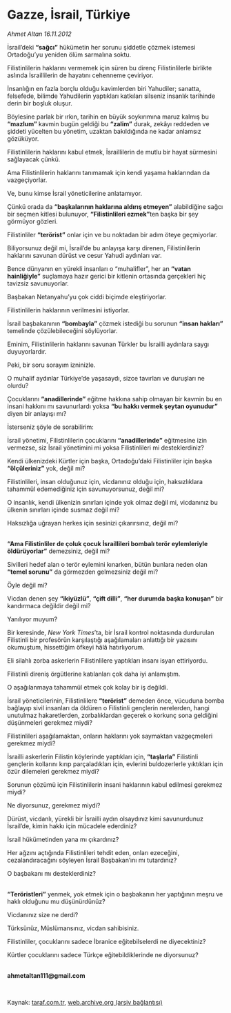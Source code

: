 # Gazze, İsrail, Türkiye

*Ahmet Altan 16.11.2012*

<div class="yazi"><p>İsrail’deki <b>“sağcı”</b> hükümetin her sorunu şiddetle çözmek istemesi Ortadoğu’yu yeniden ölüm sarmalına soktu.</p>
<p>Filistinlilerin haklarını vermemek için süren bu direnç Filistinlilerle birlikte aslında İsraillilerin de hayatını cehenneme çeviriyor.</p>
<p>İnsanlığın en fazla borçlu olduğu kavimlerden biri Yahudiler; sanatta, felsefede, bilimde Yahudilerin yaptıkları katkıları silseniz insanlık tarihinde derin bir boşluk oluşur.</p>
<p>Böylesine parlak bir ırkın, tarihin en büyük soykırımına maruz kalmış bu <b>“mazlum”</b> kavmin bugün geldiği bu <b>“zalim”</b> durak, zekâyı reddeden ve şiddeti yücelten bu yönetim, uzaktan bakıldığında ne kadar anlamsız gözüküyor.</p>
<p>Filistinlilerin haklarını kabul etmek, İsraillilerin de mutlu bir hayat sürmesini sağlayacak çünkü.</p>
<p>Ama Filistinlilerin haklarını tanımamak için kendi yaşama haklarından da vazgeçiyorlar.</p>
<p>Ve, bunu kimse İsrail yöneticilerine anlatamıyor.</p>
<p>Çünkü orada da <b>“başkalarının haklarına aldırış etmeyen”</b> alabildiğine sağcı bir seçmen kitlesi bulunuyor, <b>“Filistinlileri ezmek”</b>ten başka bir şey görmüyor gözleri.</p>
<p>Filistinliler <b>“terörist”</b> onlar için ve bu noktadan bir adım öteye geçmiyorlar.</p>
<p>Biliyorsunuz değil mi, İsrail’de bu anlayışa karşı direnen, Filistinlilerin haklarını savunan dürüst ve cesur Yahudi aydınları var.</p>
<p>Bence dünyanın en yürekli insanları o “muhalifler”, her an <b>“vatan hainliğiyle”</b> suçlamaya hazır gerici bir kitlenin ortasında gerçekleri hiç tavizsiz savunuyorlar.</p>
<p>Başbakan Netanyahu’yu çok ciddi biçimde eleştiriyorlar.</p>
<p>Filistinlilerin haklarının verilmesini istiyorlar.</p>
<p>İsrail başbakanının <b>“bombayla”</b> çözmek istediği bu sorunun <b>“insan hakları”</b> temelinde çözülebileceğini söylüyorlar.</p>
<p>Eminim, Filistinlilerin haklarını savunan Türkler bu İsrailli aydınlara saygı duyuyorlardır.</p>
<p>Peki, bir soru sorayım izninizle.</p>
<p>O muhalif aydınlar Türkiye’de yaşasaydı, sizce tavırları ve duruşları ne olurdu?</p>
<p>Çocuklarını <b>“anadillerinde”</b> eğitme hakkına sahip olmayan bir kavmin bu en insani hakkını mı savunurlardı yoksa <b>“bu hakkı vermek şeytan oyunudur”</b> diyen bir anlayışı mı?</p>
<p>İsterseniz şöyle de sorabilirim:</p>
<p>İsrail yönetimi, Filistinlilerin çocuklarını <b>“anadillerinde”</b> eğitmesine izin vermezse, siz İsrail yönetimini mi yoksa Filistinlileri mi desteklerdiniz?</p>
<p>Kendi ülkenizdeki Kürtler için başka, Ortadoğu’daki Filistinliler için başka <b>“ölçüleriniz”</b> yok, değil mi?</p>
<p>Filistinlileri, insan olduğunuz için, vicdanınız olduğu için, haksızlıklara tahammül edemediğiniz için savunuyorsunuz, değil mi?</p>
<p>O insanlık, kendi ülkenizin sınırları içinde yok olmaz değil mi, vicdanınız bu ülkenin sınırları içinde susmaz değil mi?</p>
<p>Haksızlığa uğrayan herkes için sesinizi çıkarırsınız, değil mi?</p>
<p><b><br/>“Ama Filistinliler de çoluk çocuk İsraillileri bombalı terör eylemleriyle öldürüyorlar”</b> demezsiniz, değil mi?</p>
<p>Sivilleri hedef alan o terör eylemini kınarken, bütün bunlara neden olan <b>“temel sorunu”</b> da görmezden gelmezsiniz değil mi?</p>
<p>Öyle değil mi?</p>
<p>Vicdan denen şey <b>“ikiyüzlü”</b>, <b>“çift dilli”</b>, <b>“her durumda başka konuşan”</b> bir kandırmaca değildir değil mi?</p>
<p>Yanılıyor muyum?</p>
<p>Bir keresinde, <i>New York Times</i>’ta, bir İsrail kontrol noktasında durdurulan Filistinli bir profesörün karşılaştığı aşağılamaları anlattığı bir yazısını okumuştum, hissettiğim öfkeyi hâlâ hatırlıyorum.</p>
<p>Eli silahlı zorba askerlerin Filistinlilere yaptıkları insanı isyan ettiriyordu.</p>
<p>Filistinli direniş örgütlerine katılanları çok daha iyi anlamıştım.</p>
<p>O aşağılanmaya tahammül etmek çok kolay bir iş değildi.</p>
<p>İsrail yöneticilerinin, Filistinlilere <b>“terörist”</b> demeden önce, vücuduna bomba bağlayıp sivil insanları da öldüren o Filistinli gençlerin nerelerden, hangi unutulmaz hakaretlerden, zorbalıklardan geçerek o korkunç sona geldiğini düşünmeleri gerekmez miydi?</p>
<p>Filistinlileri aşağılamaktan, onların haklarını yok saymaktan vazgeçmeleri gerekmez miydi?</p>
<p>İsrailli askerlerin Filistin köylerinde yaptıkları için, <b>“taşlarla”</b> Filistinli gençlerin kollarını kırıp parçaladıkları için, evlerini buldozerlerle yıktıkları için özür dilemeleri gerekmez miydi?</p>
<p>Sorunun çözümü için Filistinlilerin insani haklarının kabul edilmesi gerekmez miydi?</p>
<p>Ne diyorsunuz, gerekmez miydi?</p>
<p>Dürüst, vicdanlı, yürekli bir İsrailli aydın olsaydınız kimi savunurdunuz İsrail’de, kimin hakkı için mücadele ederdiniz?</p>
<p>İsrail hükümetinden yana mı çıkardınız?</p>
<p>Her ağzını açtığında Filistinlileri tehdit eden, onları ezeceğini, cezalandıracağını söyleyen İsrail Başbakan’ını mı tutardınız?</p>
<p>O başbakanı mı desteklerdiniz?</p>
<p><b><br/>“Teröristleri”</b> yenmek, yok etmek için o başbakanın her yaptığının meşru ve haklı olduğunu mu düşünürdünüz?</p>
<p>Vicdanınız size ne derdi?</p>
<p>Türksünüz, Müslümansınız, vicdan sahibisiniz.</p>
<p>Filistinliler, çocuklarını sadece İbranice eğitebilselerdi ne diyecektiniz?</p>
<p>Kürtler çocuklarını sadece Türkçe eğitebildiklerinde ne diyorsunuz? </p><b>
<p><br/>ahmetaltan111@gmail.com</p>
<p></p></b> 
</div>

Kaynak: [taraf.com.tr](http://www.taraf.com.tr/ahmet-altan/makale-gazze-israil-turkiye.htm), [web.archive.org (arşiv bağlantısı)](http://web.archive.org/web/20131127112227/http://www.taraf.com.tr/ahmet-altan/makale-gazze-israil-turkiye.htm)
